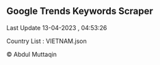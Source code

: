 

## Google Trends Keywords Scraper 
 
Last Update 13-04-2023 , 04:53:26

Country List :
VIETNAM.json



© Abdul Muttaqin 
